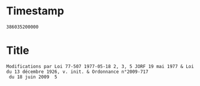 # Timestamp
```
386035200000
```

# Title
```
Modifications par Loi 77-507 1977-05-18 2, 3, 5 JORF 19 mai 1977 & Loi du 13 décembre 1926, v. init. & Ordonnance n°2009-717
 du 18 juin 2009  5
```